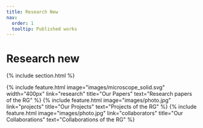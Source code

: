 ```yaml
---
title: Research New
nav:
  order: 1
  tooltip: Published works
---
```


# <i class="fas fa-microscope"></i>Research new
<!--Here are some scientific papers of our research group listed.-->

{% include section.html %}

{%
  include feature.html
  image="images/microscope_solid.svg"
  width="400px"
  link="research"
  title="Our Papers"
  text="Research papers of the RG"
%}
{%
  include feature.html
  image="images/photo.jpg"
  link="projects"
  title="Our Projects"
  text="Projects of the RG"
%}
{%
  include feature.html
  image="images/photo.jpg"
  link="collaborators"
  title="Our Collaborations"
  text="Collaborations of the RG"
%}